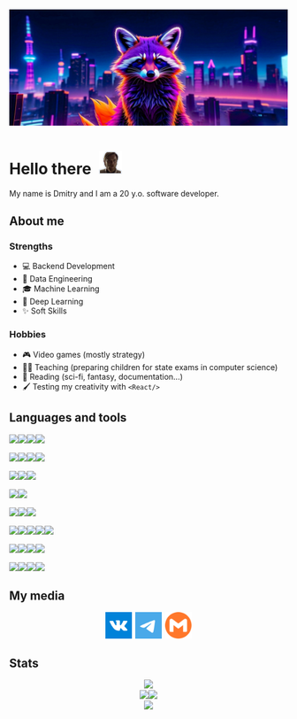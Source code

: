 # <img src="./img/webp/raccoon.webp">

# Hello there<img style="display: inline;height: 1.5em;margin: auto .5em;" src="./img/webp/helloThere.webp">

My name is Dmitry and I am a 20 y.o. software developer. 

## About me
### Strengths

* 💻 Backend Development 
* 📄 Data Engineering 
* 🎓 Machine Learning 
* 👾 Deep Learning 
* ✨ Soft Skills 

### Hobbies

* 🎮 Video games (mostly strategy) 
* 🧑‍🏫 Teaching (preparing children for state exams in computer science) 
* 📖 Reading (sci-fi, fantasy, documentation...) 
* 🖌️ Testing my creativity with `<React/>` 

## Languages and tools
<img src="https://img.shields.io/badge/python-3670A0?style=for-the-badge&logo=python&logoColor=ffdd54" /><img src="https://img.shields.io/badge/django-092E20?style=for-the-badge&logo=django" /><img src="https://img.shields.io/badge/flask-000000?style=for-the-badge&logo=flask" /><img src="https://img.shields.io/badge/fastapi-009688?style=for-the-badge&logo=fastapi&logoColor=fff" />

<img src="https://img.shields.io/badge/numpy-%23013243?style=for-the-badge&logo=numpy" /><img src="https://img.shields.io/badge/pandas-%23150458?style=for-the-badge&logo=pandas" /><img src="https://img.shields.io/badge/dask-FDA061?style=for-the-badge&logo=dask&logoColor=000" /><img src="https://img.shields.io/badge/pyspark-fff?style=for-the-badge&logo=apachespark&logoColor=#E25A1C" />

<img src="https://img.shields.io/badge/scikit--learn-F7931E?style=for-the-badge&logo=scikitlearn&logoColor=fff" /><img src="https://img.shields.io/badge/XGBoost-fff?style=for-the-badge" /><img src="https://img.shields.io/badge/pytorch-EE4C2C?style=for-the-badge&logo=pytorch&logoColor=fff" />

<img src="https://img.shields.io/badge/plotly-3F4F75?style=for-the-badge&logo=plotly&logoColor=fff" /><img src="https://img.shields.io/badge/cytoscape-F7DF1E?style=for-the-badge&logo=cytoscapedotjs&logoColor=000" />

<img src="https://img.shields.io/badge/java-%23ED8B00.svg?style=for-the-badge&logo=java&logoColor=white" /><img src="https://img.shields.io/badge/spring-6DB33F.svg?style=for-the-badge&logo=spring&logoColor=white" /><img src="https://img.shields.io/badge/maven-C71A36.svg?style=for-the-badge&logo=apachemaven&logoColor=white" />

<img src="https://img.shields.io/badge/html5-%23E34F26.svg?style=for-the-badge&logo=html5&logoColor=white" /><img src="https://img.shields.io/badge/css3-%231572B6.svg?style=for-the-badge&logo=css3&logoColor=white" /><img src="https://img.shields.io/badge/scss-CC6699.svg?style=for-the-badge&logo=sass&logoColor=fff" /><img src="https://img.shields.io/badge/javascript-%23323330.svg?style=for-the-badge&logo=javascript&logoColor=%23F7DF1E" /><img src="https://img.shields.io/badge/react-%2320232a.svg?style=for-the-badge&logo=react&logoColor=%2361DAFB" />

<img src="https://img.shields.io/badge/postgres-%23316192.svg?style=for-the-badge&logo=postgresql&logoColor=white" /><img src="https://img.shields.io/badge/SQLite-2d00c2?style=for-the-badge&logo=SQLite&logoColor=white" /><img src="https://img.shields.io/badge/MySQL-4479A1?style=for-the-badge&logo=MySQL&logoColor=white" /><img src="https://img.shields.io/badge/oracle_sql-F80000?style=for-the-badge&logo=oracle&logoColor=white" />


<img src="https://img.shields.io/badge/Linux-FCC624?style=for-the-badge&logo=Linux&logoColor=000" /><img src="https://img.shields.io/badge/Ubuntu-E95420?style=for-the-badge&logo=ubuntu&logoColor=white" /><img src="https://img.shields.io/badge/docker-fff?style=for-the-badge&logo=docker" /><img src="https://img.shields.io/badge/gitlab-fff?style=for-the-badge&logo=gitlab" />

## My media

<div align="center">
    <a target="_blank" href="https://vk.com/fire_n_blood" aria-label="vk"
        style="display: inline-block; width: 50px; height: 50px; position: relative; overflow: hidden; vertical-align: middle;">
        <img src="./img/svg/vk.svg" style="height: 3rem;" />
    </a>
    <a target="_blank" href="https://t.me/redegit" aria-label="t.me"
        style="display: inline-block; width: 50px; height: 50px; position: relative; overflow: hidden; vertical-align: middle;">
        <img src="./img/svg/tg.svg" style="height: 3rem;" />
    </a>
    <!-- <a target="_blank" href="https://discordapp.com/users/_redraccoon" aria-label="discord"
        style="display: inline-block; width: 50px; height: 50px; position: relative; overflow: hidden; vertical-align: middle;">
        <img src="./img/svg/discord.svg" style="height: 3rem;" />
    </a> -->
    <a target="_blank" href="mailto:kareydinil@gmail.com" aria-label="mailto"
        style="display: inline-block; width: 50px; height: 50px; position: relative; overflow: hidden; vertical-align: middle;">
        <img src="./img/svg/mail.svg" style="height: 3rem;" />
    </a>
</div>

## Stats
<div align=center>
<img src="http://github-profile-summary-cards.vercel.app/api/cards/profile-details?username=redegit&theme=github_dark"/>
</div>

<div align=center>
    <img src="http://github-profile-summary-cards.vercel.app/api/cards/stats?username=redegit&theme=github_dark"/><img src="http://github-profile-summary-cards.vercel.app/api/cards/productive-time?username=redegit&theme=github_dark&utcOffset=3"/>
</div>

<div align=center>
    <img src="https://github-readme-stats.vercel.app/api/top-langs/?username=Redegit&layout=donut&theme=github_dark">
</div>
